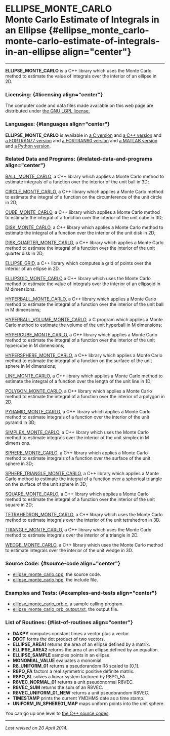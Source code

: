 ELLIPSE\_MONTE\_CARLO\
Monte Carlo Estimate of Integrals in an Ellipse {#ellipse_monte_carlo-monte-carlo-estimate-of-integrals-in-an-ellipse align="center"}
===============================================

------------------------------------------------------------------------

**ELLIPSE\_MONTE\_CARLO** is a C++ library which uses the Monte Carlo
method to estimate the value of integrals over the interior of an
ellipse in 2D.

### Licensing: {#licensing align="center"}

The computer code and data files made available on this web page are
distributed under [the GNU LGPL license.](../../txt/gnu_lgpl.txt)

### Languages: {#languages align="center"}

**ELLIPSE\_MONTE\_CARLO** is available in [a C
version](../../c_src/ellipse_monte_carlo/ellipse_monte_carlo.md) and
[a C++
version](../../master/ellipse_monte_carlo/ellipse_monte_carlo.md) and
[a FORTRAN77
version](../../f77_src/ellipse_monte_carlo/ellipse_monte_carlo.md) and
[a FORTRAN90
version](../../f_src/ellipse_monte_carlo/ellipse_monte_carlo.md) and
[a MATLAB
version](../../m_src/ellipse_monte_carlo/ellipse_monte_carlo.md) and
[a Python
version](../../py_src/ellipse_monte_carlo/ellipse_monte_carlo.md).

### Related Data and Programs: {#related-data-and-programs align="center"}

[BALL\_MONTE\_CARLO](../../master/ball_monte_carlo/ball_monte_carlo.md),
a C++ library which applies a Monte Carlo method to estimate integrals
of a function over the interior of the unit ball in 3D;

[CIRCLE\_MONTE\_CARLO](../../master/circle_monte_carlo/circle_monte_carlo.md),
a C++ library which applies a Monte Carlo method to estimate the
integral of a function on the circumference of the unit circle in 2D;

[CUBE\_MONTE\_CARLO](../../master/cube_monte_carlo/cube_monte_carlo.md),
a C++ library which applies a Monte Carlo method to estimate the
integral of a function over the interior of the unit cube in 3D;

[DISK\_MONTE\_CARLO](../../master/disk_monte_carlo/disk_monte_carlo.md),
a C++ library which applies a Monte Carlo method to estimate the
integral of a function over the interior of the unit disk in 2D;

[DISK\_QUARTER\_MONTE\_CARLO](../../master/disk_quarter_monte_carlo/disk_quarter_monte_carlo.md),
a C++ library which applies a Monte Carlo method to estimate the
integral of a function over the interior of the unit quarter disk in 2D;

[ELLIPSE\_GRID](../../master/ellipse_grid/ellipse_grid.md), a C++
library which computes a grid of points over the interior of an ellipse
in 2D.

[ELLIPSOID\_MONTE\_CARLO](../../master/ellipsoid_monte_carlo/ellipsoid_monte_carlo.md)
a C++ library which uses the Monte Carlo method to estimate the value of
integrals over the interior of an ellipsoid in M dimensions.

[HYPERBALL\_MONTE\_CARLO](../../master/hyperball_monte_carlo/hyperball_monte_carlo.md),
a C++ library which applies a Monte Carlo method to estimate the
integral of a function over the interior of the unit ball in M
dimensions;

[HYPERBALL\_VOLUME\_MONTE\_CARLO](../../master/hyperball_volume_monte_carlo/hyperball_volume_monte_carlo.md),
a C program which applies a Monte Carlo method to estimate the volume of
the unit hyperball in M dimensions;

[HYPERCUBE\_MONTE\_CARLO](../../master/hypercube_monte_carlo/hypercube_monte_carlo.md),
a C++ library which applies a Monte Carlo method to estimate the
integral of a function over the interior of the unit hypercube in M
dimensions;

[HYPERSPHERE\_MONTE\_CARLO](../../master/hypersphere_monte_carlo/hypersphere_monte_carlo.md),
a C++ library which applies a Monte Carlo method to estimate the
integral of a function on the surface of the unit sphere in M
dimensions;

[LINE\_MONTE\_CARLO](../../master/line_monte_carlo/line_monte_carlo.md),
a C++ library which applies a Monte Carlo method to estimate the
integral of a function over the length of the unit line in 1D;

[POLYGON\_MONTE\_CARLO](../../master/polygon_monte_carlo/polygon_monte_carlo.md),
a C++ library which applies a Monte Carlo method to estimate the
integral of a function over the interior of a polygon in 2D.

[PYRAMID\_MONTE\_CARLO](../../master/pyramid_monte_carlo/pyramid_monte_carlo.md),
a C++ library which applies a Monte Carlo method to estimate integrals
of a function over the interior of the unit pyramid in 3D;

[SIMPLEX\_MONTE\_CARLO](../../master/simplex_monte_carlo/simplex_monte_carlo.md),
a C++ library which uses the Monte Carlo method to estimate integrals
over the interior of the unit simplex in M dimensions.

[SPHERE\_MONTE\_CARLO](../../master/sphere_monte_carlo/sphere_monte_carlo.md),
a C++ library which applies a Monte Carlo method to estimate integrals
of a function over the surface of the unit sphere in 3D;

[SPHERE\_TRIANGLE\_MONTE\_CARLO](../../master/sphere_triangle_monte_carlo/sphere_triangle_monte_carlo.md),
a C++ library which applies a Monte Carlo method to estimate the
integral of a function over a spherical triangle on the surface of the
unit sphere in 3D;

[SQUARE\_MONTE\_CARLO](../../master/square_monte_carlo/square_monte_carlo.md),
a C++ library which applies a Monte Carlo method to estimate the
integral of a function over the interior of the unit square in 2D;

[TETRAHEDRON\_MONTE\_CARLO](../../master/tetrahedron_monte_carlo/tetrahedron_monte_carlo.md),
a C++ library which uses the Monte Carlo method to estimate integrals
over the interior of the unit tetrahedron in 3D.

[TRIANGLE\_MONTE\_CARLO](../../master/triangle_monte_carlo/triangle_monte_carlo.md),
a C++ library which uses the Monte Carlo method to estimate integrals
over the interior of a triangle in 2D.

[WEDGE\_MONTE\_CARLO](../../master/wedge_monte_carlo/wedge_monte_carlo.md),
a C++ library which uses the Monte Carlo method to estimate integrals
over the interior of the unit wedge in 3D.

### Source Code: {#source-code align="center"}

-   [ellipse\_monte\_carlo.cpp](ellipse_monte_carlo.cpp), the source
    code.
-   [ellipse\_monte\_carlo.hpp](ellipse_monte_carlo.hpp), the include
    file.

### Examples and Tests: {#examples-and-tests align="center"}

-   [ellipse\_monte\_carlo\_prb.c](ellipse_monte_carlo_prb.c), a sample
    calling program.
-   [ellipse\_monte\_carlo\_prb\_output.txt](ellipse_monte_carlo_prb_output.txt),
    the output file.

### List of Routines: {#list-of-routines align="center"}

-   **DAXPY** computes constant times a vector plus a vector.
-   **DDOT** forms the dot product of two vectors.
-   **ELLIPSE\_AREA1** returns the area of an ellipse defined by a
    matrix.
-   **ELLIPSE\_AREA2** returns the area of an ellipse defined by an
    equation.
-   **ELLIPSE\_SAMPLE** samples points in an ellipse.
-   **MONOMIAL\_VALUE** evaluates a monomial.
-   **R8\_UNIFORM\_01** returns a pseudorandom R8 scaled to \[0,1\].
-   **R8PO\_FA** factors a real symmetric positive definite matrix.
-   **R8PO\_SL** solves a linear system factored by R8PO\_FA.
-   **R8VEC\_NORMAL\_01** returns a unit pseudonormal R8VEC.
-   **R8VEC\_SUM** returns the sum of an R8VEC.
-   **R8VEC\_UNIFORM\_01\_NEW** returns a unit pseudorandom R8VEC.
-   **TIMESTAMP** prints the current YMDHMS date as a time stamp.
-   **UNIFORM\_IN\_SPHERE01\_MAP** maps uniform points into the unit
    sphere.

You can go up one level to [the C++ source codes](../cpp_src.md).

------------------------------------------------------------------------

*Last revised on 20 April 2014.*
